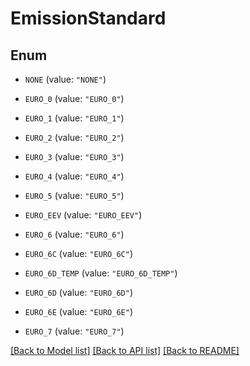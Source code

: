 # EmissionStandard

## Enum


* `NONE` (value: `"NONE"`)

* `EURO_0` (value: `"EURO_0"`)

* `EURO_1` (value: `"EURO_1"`)

* `EURO_2` (value: `"EURO_2"`)

* `EURO_3` (value: `"EURO_3"`)

* `EURO_4` (value: `"EURO_4"`)

* `EURO_5` (value: `"EURO_5"`)

* `EURO_EEV` (value: `"EURO_EEV"`)

* `EURO_6` (value: `"EURO_6"`)

* `EURO_6C` (value: `"EURO_6C"`)

* `EURO_6D_TEMP` (value: `"EURO_6D_TEMP"`)

* `EURO_6D` (value: `"EURO_6D"`)

* `EURO_6E` (value: `"EURO_6E"`)

* `EURO_7` (value: `"EURO_7"`)


[[Back to Model list]](../README.md#documentation-for-models) [[Back to API list]](../README.md#documentation-for-api-endpoints) [[Back to README]](../README.md)


